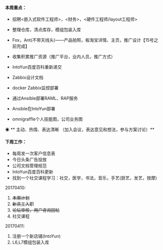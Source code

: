 #### **本周重点：**

* 招聘&lt;嵌入式软件工程师&gt;，&lt;财务&gt;，&lt;硬件工程师/layout工程师&gt;

* 整理仓库，清点库存，模组包装入库

* Fox，Ant\(不带天线头\)——产品拍照，板淘宝详情、主页，推广设计【15号之前完成】

* 收集积累推广资源（推广平台，业内人员，推广方式）

* IntoYun百度百科重新递交

* Zabbix设计文档

* docker Zabbix监控部署

* 通过Ansible部署RAML、RAP服务

* Ansible在IntoYun部署

* omnigraffle个人技能图，公司业务图

◉ ** 主动、热情、表达清晰 （加入会议，表达意见和想法，参与方案讨论）**

#### **下周工作：**

* 每周发一次客户信息表
* 今日头条广告投放
* 公司文档管理规范
* IntoYun百度百科更新
* 找到一个社交课程学习：社交，医学，书法，音乐，手艺\(厨艺，发艺，按摩\)

20170410:

1. ~~本周计划~~
2. ~~新员工入职~~
3. ~~论坛审核，用户咨询回帖~~
4. 社交课程

20170411:

1. 注册一个新店铺\(IntoYun\)
2. L6,L7模组包装入库



